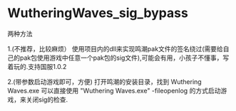 # WutheringWaves_sig_bypass
两种方法

1.(不推荐，比较麻烦）
使用项目内的dll来实现鸣潮pak文件的签名绕过(需要给自己的pak包使用游戏中任意一个pak包的sig文件),可能会有用，小孩子不懂事，写着玩的.支持国服1.0.2


2.(带参数启动游戏即可，方便)
打开鸣潮的安装目录，找到 Wuthering Waves.exe 可以直接使用 "Wuthering Waves.exe" -fileopenlog 的方式启动游戏，来关闭sig的检查.
